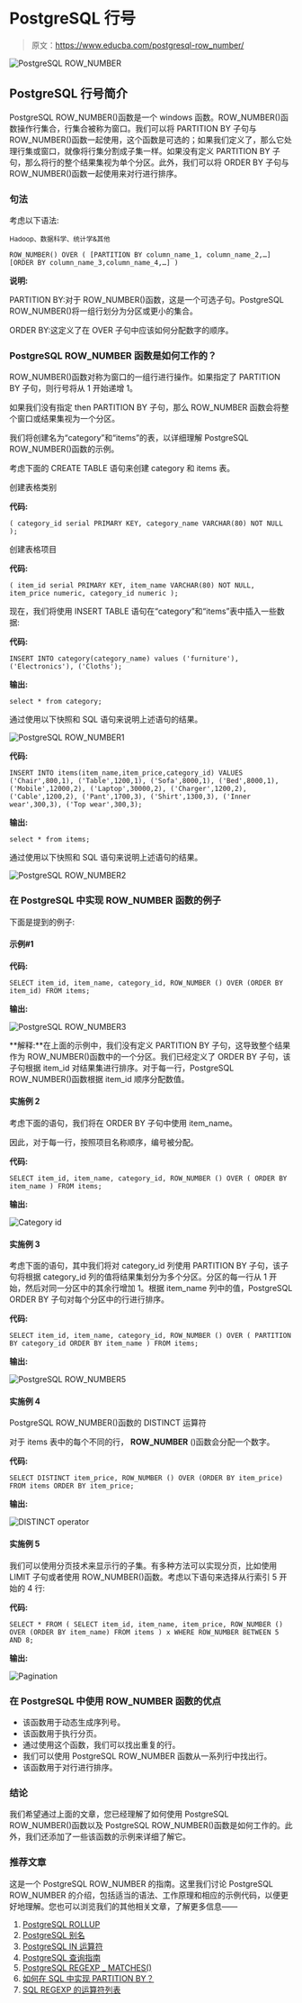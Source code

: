 # PostgreSQL 行号

> 原文：<https://www.educba.com/postgresql-row_number/>

![PostgreSQL ROW_NUMBER](img/1657d06f86d0539af575c5d329e5756c.png)



## PostgreSQL 行号简介

PostgreSQL ROW_NUMBER()函数是一个 windows 函数。ROW_NUMBER()函数操作行集合，行集合被称为窗口。我们可以将 PARTITION BY 子句与 ROW_NUMBER()函数一起使用，这个函数是可选的；如果我们定义了，那么它处理行集或窗口，就像将行集分割成子集一样。如果没有定义 PARTITION BY 子句，那么将行的整个结果集视为单个分区。此外，我们可以将 ORDER BY 子句与 ROW_NUMBER()函数一起使用来对行进行排序。

### 句法

考虑以下语法:

<small>Hadoop、数据科学、统计学&其他</small>

`ROW_NUMBER()
OVER
(
[PARTITION BY column_name_1, column_name_2,…] [ORDER BY column_name_3,column_name_4,…] )`

**说明:**

PARTITION BY:对于 ROW_NUMBER()函数，这是一个可选子句。PostgreSQL ROW_NUMBER()将一组行划分为分区或更小的集合。

ORDER BY:这定义了在 OVER 子句中应该如何分配数字的顺序。

### PostgreSQL ROW_NUMBER 函数是如何工作的？

ROW_NUMBER()函数对称为窗口的一组行进行操作。如果指定了 PARTITION BY 子句，则行号将从 1 开始递增 1。

如果我们没有指定 then PARTITION BY 子句，那么 ROW_NUMBER 函数会将整个窗口或结果集视为一个分区。

我们将创建名为“category”和“items”的表，以详细理解 PostgreSQL ROW_NUMBER()函数的示例。

考虑下面的 CREATE TABLE 语句来创建 category 和 items 表。

创建表格类别

**代码:**

`(
category_id serial PRIMARY KEY,
category_name VARCHAR(80) NOT NULL
);`

创建表格项目

**代码:**

`(
item_id serial PRIMARY KEY,
item_name VARCHAR(80) NOT NULL,
item_price numeric,
category_id numeric
);`

现在，我们将使用 INSERT TABLE 语句在“category”和“items”表中插入一些数据:

**代码:**

`INSERT INTO category(category_name) values
('furniture'),
('Electronics'),
('Cloths');`

**输出:**

`select * from category;`

通过使用以下快照和 SQL 语句来说明上述语句的结果。

![PostgreSQL ROW_NUMBER1](img/72dd5e9c4e701086a2360995adbb7861.png)



**代码:**

`INSERT INTO items(item_name,item_price,category_id)
VALUES ('Chair',800,1),
('Table',1200,1),
('Sofa',8000,1),
('Bed',8000,1),
('Mobile',12000,2),
('Laptop',30000,2),
('Charger',1200,2),
('Cable',1200,2),
('Pant',1700,3),
('Shirt',1300,3),
('Inner wear',300,3),
('Top wear',300,3);`

**输出:**

`select * from items;`

通过使用以下快照和 SQL 语句来说明上述语句的结果。

![PostgreSQL ROW_NUMBER2](img/632ff245849923c24519a6449e7209e6.png)



### 在 PostgreSQL 中实现 ROW_NUMBER 函数的例子

下面是提到的例子:

#### 示例#1

**代码:**

`SELECT
item_id,
item_name,
category_id,
ROW_NUMBER () OVER (ORDER BY item_id)
FROM
items;`

**输出:**

![PostgreSQL ROW_NUMBER3](img/a90d50b0e697e6a9b414e15c414ed3f5.png)



**解释:**在上面的示例中，我们没有定义 PARTITION BY 子句，这导致整个结果作为 ROW_NUMBER()函数中的一个分区。我们已经定义了 ORDER BY 子句，该子句根据 item_id 对结果集进行排序。对于每一行，PostgreSQL ROW_NUMBER()函数根据 item_id 顺序分配数值。

#### 实施例 2

考虑下面的语句，我们将在 ORDER BY 子句中使用 item_name。

因此，对于每一行，按照项目名称顺序，编号被分配。

**代码:**

`SELECT
item_id,
item_name,
category_id,
ROW_NUMBER () OVER (
ORDER BY item_name
)
FROM
items;`

**输出:**

![Category id](img/176697f25f1060512a9ff85e665eb099.png)



#### 实施例 3

考虑下面的语句，其中我们将对 category_id 列使用 PARTITION BY 子句，该子句将根据 category_id 列的值将结果集划分为多个分区。分区的每一行从 1 开始，然后对同一分区中的其余行增加 1。根据 item_name 列中的值，PostgreSQL ORDER BY 子句对每个分区中的行进行排序。

**代码:**

`SELECT
item_id,
item_name,
category_id,
ROW_NUMBER () OVER (
PARTITION BY category_id
ORDER BY item_name
)
FROM
items;`

**输出:**

![PostgreSQL ROW_NUMBER5](img/93f3599f97b253a55c6137c1df23bcb2.png)



#### 实施例 4

PostgreSQL ROW_NUMBER()函数的 DISTINCT 运算符

对于 items 表中的每个不同的行， **ROW_NUMBER** ()函数会分配一个数字。

**代码:**

`SELECT DISTINCT
item_price,
ROW_NUMBER () OVER (ORDER BY item_price)
FROM
items
ORDER BY
item_price;`

**输出:**

![DISTINCT operator ](img/be2c216e0855b822b708c2baafd0c9fd.png)



#### 实施例 5

我们可以使用分页技术来显示行的子集。有多种方法可以实现分页，比如使用 LIMIT 子句或者使用 ROW_NUMBER()函数。考虑以下语句来选择从行索引 5 开始的 4 行:

**代码:**

`SELECT
*
FROM
(
SELECT
item_id,
item_name,
item_price,
ROW_NUMBER () OVER (ORDER BY item_name)
FROM
items
) x
WHERE
ROW_NUMBER BETWEEN 5 AND 8;`

**输出:**

![Pagination](img/faac520cf909aa4e1334ce6fe88d51b0.png)



### 在 PostgreSQL 中使用 ROW_NUMBER 函数的优点

*   该函数用于动态生成序列号。
*   该函数用于执行分页。
*   通过使用这个函数，我们可以找出重复的行。
*   我们可以使用 PostgreSQL ROW_NUMBER 函数从一系列行中找出行。
*   该函数用于对行进行排序。

### 结论

我们希望通过上面的文章，您已经理解了如何使用 PostgreSQL ROW_NUMBER()函数以及 PostgreSQL ROW_NUMBER()函数是如何工作的。此外，我们还添加了一些该函数的示例来详细了解它。

### 推荐文章

这是一个 PostgreSQL ROW_NUMBER 的指南。这里我们讨论 PostgreSQL ROW_NUMBER 的介绍，包括适当的语法、工作原理和相应的示例代码，以便更好地理解。您也可以浏览我们的其他相关文章，了解更多信息——

1.  [PostgreSQL ROLLUP](https://www.educba.com/postgresql-rollup/)
2.  [PostgreSQL 别名](https://www.educba.com/postgresql-alias/)
3.  [PostgreSQL IN 运算符](https://www.educba.com/postgresql-in-operator/)
4.  [PostgreSQL 查询指南](https://www.educba.com/postgresql-queries/)
5.  [PostgreSQL REGEXP _ MATCHES()](https://www.educba.com/postgresql-regexp_matches/)
6.  [如何在 SQL 中实现 PARTITION BY？](https://www.educba.com/partition-by-in-sql/)
7.  [SQL REGEXP 的运算符列表](https://www.educba.com/sql-regexp/)